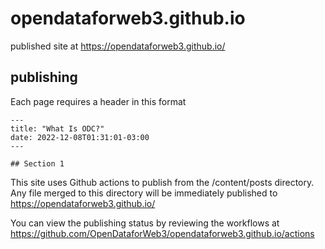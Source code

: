 # opendataforweb3.github.io

published site at https://opendataforweb3.github.io/

## publishing
Each page requires a header in this format
```
---
title: "What Is ODC?"
date: 2022-12-08T01:31:01-03:00
---

## Section 1 
```

This site uses Github actions to publish from the /content/posts directory. Any file merged to this directory will be immediately published to https://opendataforweb3.github.io/

You can view the publishing status by reviewing the workflows at https://github.com/OpenDataforWeb3/opendataforweb3.github.io/actions